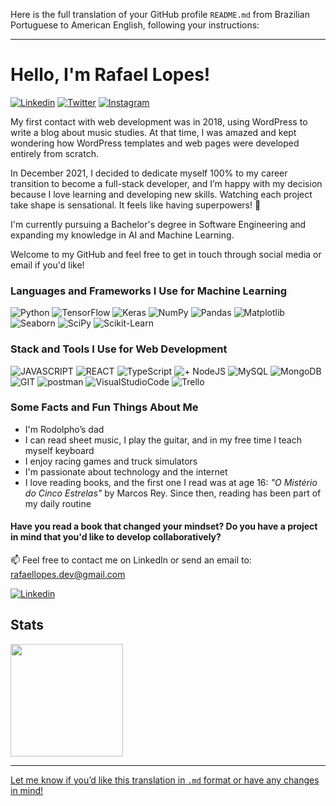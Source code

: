 Here is the full translation of your GitHub profile `README.md` from Brazilian Portuguese to American English, following your instructions:

---

# Hello, I'm Rafael Lopes!

<a href="https://www.linkedin.com/in/rafael-lopes-desenvolvedor-fullstack/?locale=pt_BR">![Linkedin](https://img.shields.io/badge/LinkedIn-0077B5?style=for-the-badge\&logo=linkedin\&logoColor=white)</a> <a href="https://twitter.com/RafaelL77859907">![Twitter](https://img.shields.io/badge/Twitter-1DA1F2?style=for-the-badge\&logo=twitter\&logoColor=white)</a> <a href="https://www.instagram.com/rafaellopes.dev/">![Instagram](https://img.shields.io/badge/Instagram-E4405F?style=for-the-badge\&logo=instagram\&logoColor=white)</a>

My first contact with web development was in 2018, using WordPress to write a blog about music studies. At that time, I was amazed and kept wondering how WordPress templates and web pages were developed entirely from scratch.

In December 2021, I decided to dedicate myself 100% to my career transition to become a full-stack developer, and I’m happy with my decision because I love learning and developing new skills. Watching each project take shape is sensational. It feels like having superpowers! 💪

I'm currently pursuing a Bachelor's degree in Software Engineering and expanding my knowledge in AI and Machine Learning.

Welcome to my GitHub and feel free to get in touch through social media or email if you'd like!

### Languages and Frameworks I Use for Machine Learning

![Python](https://img.shields.io/badge/Python-3776AB?style=for-the-badge\&logo=python\&logoColor=white)
![TensorFlow](https://img.shields.io/badge/TensorFlow-FF6F00?style=for-the-badge\&logo=tensorflow\&logoColor=white)
![Keras](https://img.shields.io/badge/Keras-D00000?style=for-the-badge\&logo=keras\&logoColor=white)
![NumPy](https://img.shields.io/badge/NumPy-013243?style=for-the-badge\&logo=numpy\&logoColor=white)
![Pandas](https://img.shields.io/badge/Pandas-150458?style=for-the-badge\&logo=pandas\&logoColor=white)
![Matplotlib](https://img.shields.io/badge/Matplotlib-007ACC?style=for-the-badge\&logo=matplotlib\&logoColor=white)
![Seaborn](https://img.shields.io/badge/Seaborn-3776AB?style=for-the-badge\&logo=seaborn\&logoColor=white)
![SciPy](https://img.shields.io/badge/SciPy-8CAAE6?style=for-the-badge\&logo=scipy\&logoColor=white)
![Scikit-Learn](https://img.shields.io/badge/Scikit--Learn-F7931E?style=for-the-badge\&logo=scikit-learn\&logoColor=white)

### Stack and Tools I Use for Web Development

![JAVASCRIPT](https://img.shields.io/badge/JavaScript-323330?style=for-the-badge\&logo=javascript\&logoColor=F7DF1E)
![REACT](https://img.shields.io/badge/React-20232A?style=for-the-badge\&logo=react\&logoColor=61DAFB)
![TypeScript](https://img.shields.io/badge/TypeScript-007ACC?style=for-the-badge\&logo=typescript\&logoColor=white)
![+ NodeJS](https://img.shields.io/badge/Node.js-43853D?style=for-the-badge\&logo=node.js\&logoColor=white)
![MySQL](https://img.shields.io/badge/MySQL-00000F?style=for-the-badge\&logo=mysql\&logoColor=white)
![MongoDB](https://img.shields.io/badge/MongoDB-4EA94B?style=for-the-badge\&logo=mongodb\&logoColor=white)
![GIT](https://img.shields.io/badge/GIT-E44C30?style=for-the-badge\&logo=git\&logoColor=white)
![postman](https://img.shields.io/badge/Postman-FF6C37?style=for-the-badge\&logo=Postman\&logoColor=white)
![VisualStudioCode](https://img.shields.io/badge/Visual_Studio_Code-0078D4?style=for-the-badge\&logo=visual%20studio%20code\&logoColor=white)
![Trello](https://img.shields.io/badge/Trello-0052CC?style=for-the-badge\&logo=trello\&logoColor=white)

### Some Facts and Fun Things About Me

* I'm Rodolpho’s dad
* I can read sheet music, I play the guitar, and in my free time I teach myself keyboard
* I enjoy racing games and truck simulators
* I'm passionate about technology and the internet
* I love reading books, and the first one I read was at age 16: *"O Mistério do Cinco Estrelas"* by Marcos Rey.
  Since then, reading has been part of my daily routine

#### Have you read a book that changed your mindset? Do you have a project in mind that you'd like to develop collaboratively?

📫 Feel free to contact me on LinkedIn or send an email to: [rafaellopes.dev@gmail.com](mailto:rafaellopes.dev@gmail.com)

<a href="https://www.linkedin.com/in/rafael-lopes-desenvolvedor-fullstack/?locale=pt_BR">![Linkedin](https://img.shields.io/badge/LinkedIn-0077B5?style=for-the-badge\&logo=linkedin\&logoColor=white)</a>

## Stats

<div>
<a href="https://github.com/rafix923">
<img align="center" height="180em" src="https://github-readme-stats.vercel.app/api?username=rafix923&show_icons=true&theme=dracula&include_all_commits=true&count_private=true" />
</div>

---

Let me know if you’d like this translation in `.md` format or have any changes in mind!
